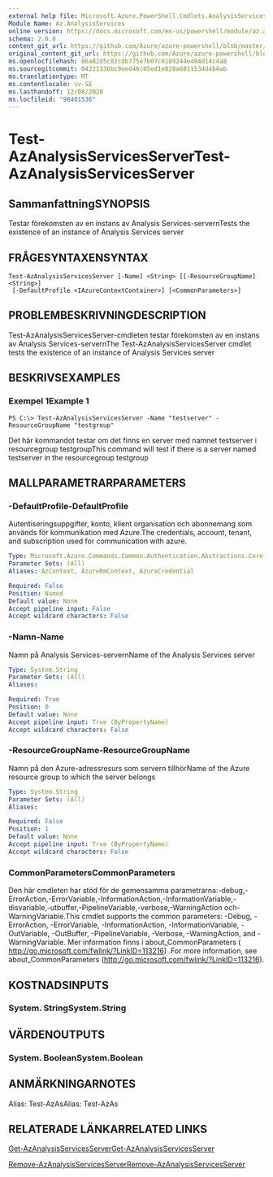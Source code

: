 ```yaml
---
external help file: Microsoft.Azure.PowerShell.Cmdlets.AnalysisServices.dll-Help.xml
Module Name: Az.AnalysisServices
online version: https://docs.microsoft.com/en-us/powershell/module/az.analysisservices/test-azanalysisservicesserver
schema: 2.0.0
content_git_url: https://github.com/Azure/azure-powershell/blob/master/src/AnalysisServices/AnalysisServices/help/Test-AzAnalysisServicesServer.md
original_content_git_url: https://github.com/Azure/azure-powershell/blob/master/src/AnalysisServices/AnalysisServices/help/Test-AzAnalysisServicesServer.md
ms.openlocfilehash: 86a82d5c82cdb775e7b07c6189244e494d14c4a8
ms.sourcegitcommit: 04221336bc9eed46c05ed1e828a6811534d4b4ab
ms.translationtype: MT
ms.contentlocale: sv-SE
ms.lasthandoff: 12/08/2020
ms.locfileid: "98401536"
---
```

# <span data-ttu-id="9815d-101">Test-AzAnalysisServicesServer</span><span class="sxs-lookup"><span data-stu-id="9815d-101">Test-AzAnalysisServicesServer</span></span>

## <span data-ttu-id="9815d-102">Sammanfattning</span><span class="sxs-lookup"><span data-stu-id="9815d-102">SYNOPSIS</span></span>
<span data-ttu-id="9815d-103">Testar förekomsten av en instans av Analysis Services-servern</span><span class="sxs-lookup"><span data-stu-id="9815d-103">Tests the existence of an instance of Analysis Services server</span></span>

## <span data-ttu-id="9815d-104">FRÅGESYNTAXEN</span><span class="sxs-lookup"><span data-stu-id="9815d-104">SYNTAX</span></span>

```
Test-AzAnalysisServicesServer [-Name] <String> [[-ResourceGroupName] <String>]
 [-DefaultProfile <IAzureContextContainer>] [<CommonParameters>]
```

## <span data-ttu-id="9815d-105">PROBLEMBESKRIVNING</span><span class="sxs-lookup"><span data-stu-id="9815d-105">DESCRIPTION</span></span>
<span data-ttu-id="9815d-106">Test-AzAnalysisServicesServer-cmdleten testar förekomsten av en instans av Analysis Services-servern</span><span class="sxs-lookup"><span data-stu-id="9815d-106">The Test-AzAnalysisServicesServer cmdlet tests the existence of an instance of Analysis Services server</span></span>

## <span data-ttu-id="9815d-107">BESKRIVS</span><span class="sxs-lookup"><span data-stu-id="9815d-107">EXAMPLES</span></span>

### <span data-ttu-id="9815d-108">Exempel 1</span><span class="sxs-lookup"><span data-stu-id="9815d-108">Example 1</span></span>
```
PS C:\> Test-AzAnalysisServicesServer -Name "testserver" -ResourceGroupName "testgroup"
```

<span data-ttu-id="9815d-109">Det här kommandot testar om det finns en server med namnet testserver i resourcegroup testgroup</span><span class="sxs-lookup"><span data-stu-id="9815d-109">This command will test if there is a server named testserver in the resourcegroup testgroup</span></span>

## <span data-ttu-id="9815d-110">MALLPARAMETRAR</span><span class="sxs-lookup"><span data-stu-id="9815d-110">PARAMETERS</span></span>

### <span data-ttu-id="9815d-111">-DefaultProfile</span><span class="sxs-lookup"><span data-stu-id="9815d-111">-DefaultProfile</span></span>
<span data-ttu-id="9815d-112">Autentiseringsuppgifter, konto, klient organisation och abonnemang som används för kommunikation med Azure.</span><span class="sxs-lookup"><span data-stu-id="9815d-112">The credentials, account, tenant, and subscription used for communication with azure.</span></span>

```yaml
Type: Microsoft.Azure.Commands.Common.Authentication.Abstractions.Core.IAzureContextContainer
Parameter Sets: (All)
Aliases: AzContext, AzureRmContext, AzureCredential

Required: False
Position: Named
Default value: None
Accept pipeline input: False
Accept wildcard characters: False
```

### <span data-ttu-id="9815d-113">-Namn</span><span class="sxs-lookup"><span data-stu-id="9815d-113">-Name</span></span>
<span data-ttu-id="9815d-114">Namn på Analysis Services-servern</span><span class="sxs-lookup"><span data-stu-id="9815d-114">Name of the Analysis Services server</span></span>

```yaml
Type: System.String
Parameter Sets: (All)
Aliases:

Required: True
Position: 0
Default value: None
Accept pipeline input: True (ByPropertyName)
Accept wildcard characters: False
```

### <span data-ttu-id="9815d-115">-ResourceGroupName</span><span class="sxs-lookup"><span data-stu-id="9815d-115">-ResourceGroupName</span></span>
<span data-ttu-id="9815d-116">Namn på den Azure-adressresurs som servern tillhör</span><span class="sxs-lookup"><span data-stu-id="9815d-116">Name of the Azure resource group to which the server belongs</span></span>

```yaml
Type: System.String
Parameter Sets: (All)
Aliases:

Required: False
Position: 1
Default value: None
Accept pipeline input: True (ByPropertyName)
Accept wildcard characters: False
```

### <span data-ttu-id="9815d-117">CommonParameters</span><span class="sxs-lookup"><span data-stu-id="9815d-117">CommonParameters</span></span>
<span data-ttu-id="9815d-118">Den här cmdleten har stöd för de gemensamma parametrarna:-debug,-ErrorAction,-ErrorVariable,-InformationAction,-InformationVariable,-disvariable,-utbuffer,-PipelineVariable,-verbose,-WarningAction och-WarningVariable.</span><span class="sxs-lookup"><span data-stu-id="9815d-118">This cmdlet supports the common parameters: -Debug, -ErrorAction, -ErrorVariable, -InformationAction, -InformationVariable, -OutVariable, -OutBuffer, -PipelineVariable, -Verbose, -WarningAction, and -WarningVariable.</span></span> <span data-ttu-id="9815d-119">Mer information finns i about_CommonParameters ( http://go.microsoft.com/fwlink/?LinkID=113216) .</span><span class="sxs-lookup"><span data-stu-id="9815d-119">For more information, see about_CommonParameters (http://go.microsoft.com/fwlink/?LinkID=113216).</span></span>

## <span data-ttu-id="9815d-120">KOSTNADS</span><span class="sxs-lookup"><span data-stu-id="9815d-120">INPUTS</span></span>

### <span data-ttu-id="9815d-121">System. String</span><span class="sxs-lookup"><span data-stu-id="9815d-121">System.String</span></span>

## <span data-ttu-id="9815d-122">VÄRDEN</span><span class="sxs-lookup"><span data-stu-id="9815d-122">OUTPUTS</span></span>

### <span data-ttu-id="9815d-123">System. Boolean</span><span class="sxs-lookup"><span data-stu-id="9815d-123">System.Boolean</span></span>

## <span data-ttu-id="9815d-124">ANMÄRKNINGAR</span><span class="sxs-lookup"><span data-stu-id="9815d-124">NOTES</span></span>
<span data-ttu-id="9815d-125">Alias: Test-AzAs</span><span class="sxs-lookup"><span data-stu-id="9815d-125">Alias: Test-AzAs</span></span>

## <span data-ttu-id="9815d-126">RELATERADE LÄNKAR</span><span class="sxs-lookup"><span data-stu-id="9815d-126">RELATED LINKS</span></span>

[<span data-ttu-id="9815d-127">Get-AzAnalysisServicesServer</span><span class="sxs-lookup"><span data-stu-id="9815d-127">Get-AzAnalysisServicesServer</span></span>](./Get-AzAnalysisServicesServer.md)

[<span data-ttu-id="9815d-128">Remove-AzAnalysisServicesServer</span><span class="sxs-lookup"><span data-stu-id="9815d-128">Remove-AzAnalysisServicesServer</span></span>](./Remove-AzAnalysisServicesServer.md)
